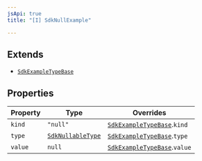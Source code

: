 ```yaml
---
jsApi: true
title: "[I] SdkNullExample"

---
```

## Extends

- [`SdkExampleTypeBase`](SdkExampleTypeBase.md)

## Properties

| Property | Type | Overrides |
| ------ | ------ | ------ |
| `kind` | `"null"` | [`SdkExampleTypeBase`](SdkExampleTypeBase.md).`kind` |
| `type` | [`SdkNullableType`](SdkNullableType.md) | [`SdkExampleTypeBase`](SdkExampleTypeBase.md).`type` |
| `value` | `null` | [`SdkExampleTypeBase`](SdkExampleTypeBase.md).`value` |
